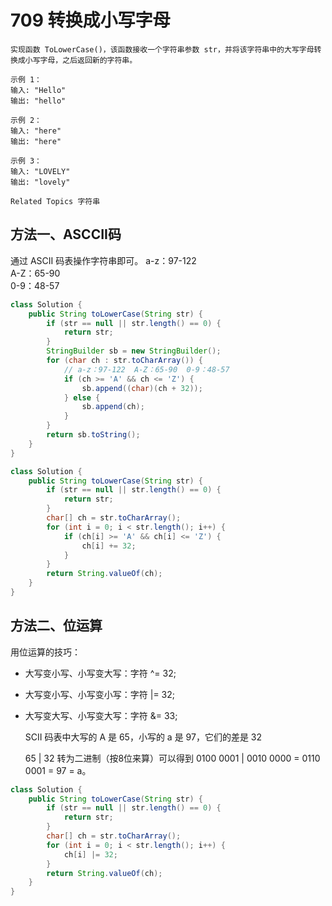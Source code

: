 # 709 转换成小写字母

```text
实现函数 ToLowerCase()，该函数接收一个字符串参数 str，并将该字符串中的大写字母转换成小写字母，之后返回新的字符串。 

示例 1： 
输入: "Hello"
输出: "hello" 

示例 2： 
输入: "here"
输出: "here" 

示例 3： 
输入: "LOVELY"
输出: "lovely"

Related Topics 字符串
```

## 方法一、ASCCII码

通过 ASCII 码表操作字符串即可。 a-z：97-122  
A-Z：65-90  
0-9：48-57

```java
class Solution {
    public String toLowerCase(String str) {
        if (str == null || str.length() == 0) {
            return str;
        }
        StringBuilder sb = new StringBuilder();
        for (char ch : str.toCharArray()) {
            // a-z：97-122  A-Z：65-90  0-9：48-57
            if (ch >= 'A' && ch <= 'Z') {
                sb.append((char)(ch + 32));
            } else {
                sb.append(ch);
            }
        }
        return sb.toString();
    }
}
```

```java
class Solution {
    public String toLowerCase(String str) {
        if (str == null || str.length() == 0) {
            return str;
        }
        char[] ch = str.toCharArray();
        for (int i = 0; i < str.length(); i++) {
            if (ch[i] >= 'A' && ch[i] <= 'Z') {
                ch[i] += 32;
            }
        }
        return String.valueOf(ch);
    }
}
```

## 方法二、位运算

用位运算的技巧：

* 大写变小写、小写变大写：字符 ^= 32;
* 大写变小写、小写变小写：字符 \|= 32;
* 大写变大写、小写变大写：字符 &= 33;

  SCII 码表中大写的 A 是 65，小写的 a 是 97，它们的差是 32

  65 \| 32 转为二进制（按8位来算）可以得到 0100 0001 \| 0010 0000 = 0110 0001 = 97 = a。

```java
class Solution {
    public String toLowerCase(String str) {
        if (str == null || str.length() == 0) {
            return str;
        }
        char[] ch = str.toCharArray();
        for (int i = 0; i < str.length(); i++) {
            ch[i] |= 32;
        }
        return String.valueOf(ch);
    }
}
```

